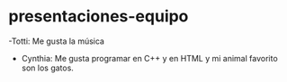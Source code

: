# presentaciones-equipo


-Totti: Me gusta la música

- Cynthia: Me gusta programar en C++ y en HTML y mi animal favorito son los gatos.

